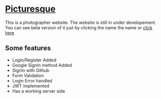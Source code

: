 # [Picturesque](https://pj-photography.web.app)

This is a photographer website. The website is still in under developement. You can see beta version of it just by clicking the name the name or [click here](https://pj-photography.web.app)

## Some features

- Login/Register Added
- Google SignIn method Added
- SignIn with Github
- Form Validation
- Login Error handled
- JWT implemented
- Has a working server side
